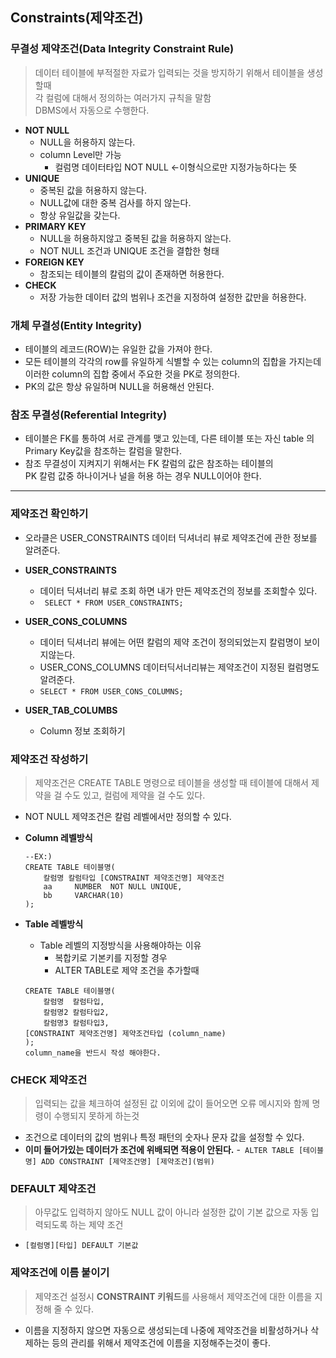 ## Constraints(제약조건)

### 무결성 제약조건(Data Integrity Constraint Rule)
>데이터 테이블에 부적절한 자료가 입력되는 것을 방지하기 위해서 테이블을 생성할때<br> 각 컬럼에 대해서 정의하는 여러가지 규칙을 말함 <br> DBMS에서 자동으로 수행한다.

- **NOT NULL**
    - NULL을 허용하지 않는다.
    - column Level만 가능
        - 컬럼명 데이터타입 NOT NULL <-이형식으로만 지정가능하다는 뜻
- **UNIQUE**
    - 중복된 값을 허용하지 않는다.
    - NULL값에 대한 중복 검사를 하지 않는다.
    - 항상 유일값을 갖는다.
- **PRIMARY KEY**
    - NULL을 허용하지않고 중복된 값을 허용하지 않는다.
    - NOT NULL 조건과 UNIQUE 조건을 결합한 형태
- **FOREIGN KEY**
    - 참조되는 테이블의 칼럼의 값이 존재하면 허용한다.
- **CHECK**
    - 저장 가능한 데이터 값의 범위나 조건을 지정하여 설정한 값만을 허용한다.

### 개체 무결성(Entity Integrity)
- 테이블의 레코드(ROW)는 유일한 값을 가져야 한다.
- 모든 테이블의 각각의 row를 유일하게 식별할 수 있는 column의 집합을 가지는데 <br> 이러한 column의 집합 중에서 주요한 것을 PK로 정의한다.
- PK의 값은 항상 유일하며 NULL을 허용해선 안된다.

### 참조 무결성(Referential Integrity)
- 테이블은 FK를 통하여 서로 관계를 맺고 있는데, 다른 테이블 또는 자신 table 의 <br> Primary Key값을 참조하는 칼럼을 말한다.
- 참조 무결성이 지켜지기 위해서는 FK 칼럼의 값은 참조하는 테이블의 <br> PK 칼럼 값중 하나이거나 널을 허용 하는 경우 NULL이어야 한다.


---
### 제약조건 확인하기
- 오라클은 USER_CONSTRAINTS 데이터 딕셔너리 뷰로 제약조건에 관한 정보를 알려준다.
- **USER_CONSTRAINTS**
    - 데이터 딕셔너리 뷰로 조회 하면 내가 만든 제약조건의 정보를 조회할수 있다. 
    - ``` SELECT * FROM USER_CONSTRAINTS;```

- **USER_CONS_COLUMNS**
    - 데이터 딕셔너리 뷰에는 어떤 칼럼의 제약 조건이 정의되었는지 칼럼명이 보이지않는다.
    - USER_CONS_COLUMNS 데이터딕서너리뷰는 제약조건이 지정된 컬럼명도알려준다.
    - ``` SELECT * FROM USER_CONS_COLUMNS; ```
- **USER_TAB_COLUMBS**
    - Column 정보 조회하기


### 제약조건 작성하기
>제약조건은 CREATE TABLE 명령으로 테이블을 생성할 때 테이블에 대해서 제약을 걸 수도 있고, 컬럼에 제약을 걸 수도 있다.
- NOT NULL 제약조건은 칼럼 레벨에서만 정의할 수 있다.
- **Column 레벨방식**
    
    ```
    --EX:)
    CREATE TABLE 테이블명(
        칼럼명 칼럼타입 [CONSTRAINT 제약조건명] 제약조건
        aa     NUMBER  NOT NULL UNIQUE,
        bb     VARCHAR(10)
    );
    ```
- **Table 레벨방식**
    - Table 레벨의 지정방식을 사용해야하는 이유
        - 복합키로 기본키를 지정할 경우
        - ALTER TABLE로 제약 조건을 추가할때

    ```
    CREATE TABLE 테이블명(
        칼럼명  칼럼타입,
        칼럼명2 칼럼타입2,
        칼럼명3 칼럼타입3,
    [CONSTRAINT 제약조건명] 제약조건타입 (column_name)
    );
    column_name을 반드시 작성 해야한다.
    ```


### CHECK 제약조건
>입력되는 값을 체크하여 설정된 값 이외에 값이 들어오면 오류 메시지와 함께 명령이 수행되지 못하게 하는것
- 조건으로 데이터의 값의 범위나 특정 패턴의 숫자나 문자 값을 설정할 수 있다.
- **이미 들어가있는 데이터가 조건에 위배되면 적용이 안된다.**
-``` ALTER TABLE [테이블명] ADD CONSTRAINT [제약조건명] [제약조건](범위)```

### DEFAULT 제약조건
>아무값도 입력하지 않아도 NULL 값이 아니라 설정한 값이 기본 값으로 자동 입력되도록 하는 제약 조건
- ```[컬럼명][타입] DEFAULT 기본값```

### 제약조건에 이름 붙이기
> 제약조건 설정시 **CONSTRAINT 키워드**를 사용해서 제약조건에 대한 이름을 지정해 줄 수 있다.
- 이름을 지정하지 않으면 자동으로 생성되는데 나중에 제약조건을 비활성하거나 삭제하는 등의 관리를 위해서 제약조건에 이름을 지정해주는것이 좋다.